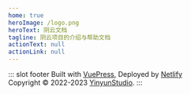 ```yaml
---
home: true
heroImage: /logo.png
heroText: 阴云文档
tagline: 阴云项目的介绍与帮助文档
actionText: null
actionLink: null
---
```




::: slot footer
Built with [VuePress](https://vuepress.vuejs.org/), Deployed by [Netlify](https://www.netlify.com/)</br>
Copyright © 2022-2023 [YinyunStudio](https://www.yinyuns.top/).
:::